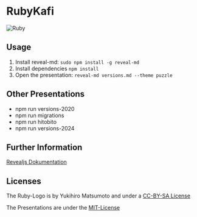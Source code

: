 # RubyKafi

![Ruby](ruby.png)

## Usage

1. Install reveal-md: `sudo npm install -g reveal-md`
1. Install dependencies `npm install`
1. Open the presentation: `reveal-md versions.md --theme puzzle`

## Other Presentations

- npm run versions-2020
- npm run migrations
- npm run hitobito
- npm run versions-2024

## Further Information

[Revealjs Dokumentation](https://github.com/hakimel/reveal.js)

## Licenses

The Ruby-Logo is by Yukihiro Matsumoto and under a [CC-BY-SA License](LOGO-LICENSE)

The Presentations are under the [MIT-License](LICENSE)
